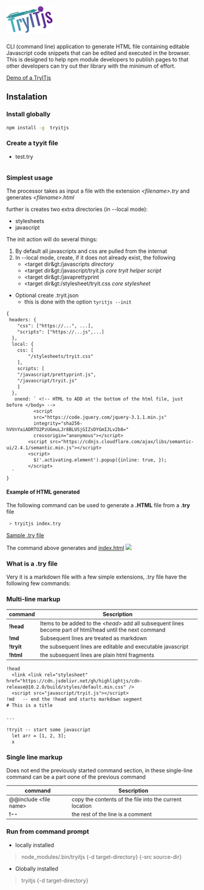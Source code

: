 # ![](tryit-small.png)

CLI (command line) application to generate HTML file containing editable Javascript code snippets that can be edited and executed in the browser. This is designed to help npm module developers to publish pages to that other developers can try out ther library with the minimum of effort.

<a href="https://unpkg.com/tryitjs@0.2.4/index.html">Demo of a TryITjs</a><br />

## Instalation

### Install globally 
```sh
npm install -g  tryitjs
```
### Create a tyyit file

* test.try
```
```

### Simplest usage

The processor takes as input a file with the extension _&lt;filename&gt;.try_ and generates _&lt;filename&gt;.html_ 

further is creates two extra directories (in --local mode):

* stylesheets
* javascript


The init action will do several things:
1. By default all javascripts and css are pulled from the internat
1. In --local mode, create, if it does not already exist, the following
   * &lt;target dir&gt:/javascripts   _directory_
   * &lt;target dir&gt:/javascript/tryit.js _core tryit helper script_
   * &lt;target dir&gt:/javaprettyprint
   * &lt;target dir&gt:/stylesheet/tryit.css _core stylesheet_
   



* Optional create .tryit.json 
	* this is done with the option `tyritjs --init`
```
{
 headers: {
    "css": ["https://...", ...],
    "scripts": ["https://...js",...] 
  },
  local: {
    css: [
        "/stylesheets/tryit.css"
    ],
    scripts: [
    "/javascript/prettyprint.js", 
    "/javascript/tryit.js"
    ]
  },
   onend: ` <!-- HTML to ADD at the bottom of the html file, just before </body> -->
          <script
          src="https://code.jquery.com/jquery-3.1.1.min.js"
          integrity="sha256-hVVnYaiADRTO2PzUGmuLJr8BLUSjGIZsDYGmIJLv2b8="
          crossorigin="anonymous"></script>
        <script src="https://cdnjs.cloudflare.com/ajax/libs/semantic-ui/2.4.1/semantic.min.js"></script>
        <script>
          $('.activating.element').popup({inline: true, });
        </script>
  `
}
``` 

#### Example of HTML generated

The following command can be used to generate a __.HTML__ file from a __.try__ file 
```bash
 > tryitjs index.try
```
<a href="index.try">Sample .try file</a>

The command above generates and <a href="index.html">index.html</a>
![](ttryitjs-demo.PNG)

### What is a .try file

Very it is a markdown file with a few simple extensions, .try file have the following few commands:

### Multi-line markup
|  command 	|   Sescription	|
|---	|---	|
|**!head**  	|   Items to be added to the _&lt;head&gt;_ add all subsequent lines become part of html/head	until the next command|
|**!md**  	|   Subsequent lines are treated as markdown	|
|**!tryit** |  the subsequent lines are editable and executable javascript	|
|**!html**  |  the subsequent lines are plain html fragments	|

```
!head
  <link <link rel="stylesheet" href="https://cdn.jsdelivr.net/gh/highlightjs/cdn-release@10.2.0/build/styles/default.min.css" />
  <script src="javascript/tryit.js"></script>
!md   -- end the !head and starts markdown segment
# This is a title

...

!tryit -- start some javascript  
  let arr = [1, 2, 3]; 
  x
```
### Single line markup

Does not end the previously started command section, in these single-line command can be a part oone of the previous command

|  command 	|   Sescription	|
|---	|---	|
| @@include &lt;file name&gt; | copy the contents of the file into the current location |
| **!--**  |  the rest of the line is a comment 	|

### Run from command prompt

* locally installed
> node_modules/.bin/tryitjs <input-file> {-d target-directory} {-src source-dir}

* Globally installed
> tryitjs <input-file> {-d target-directory}

